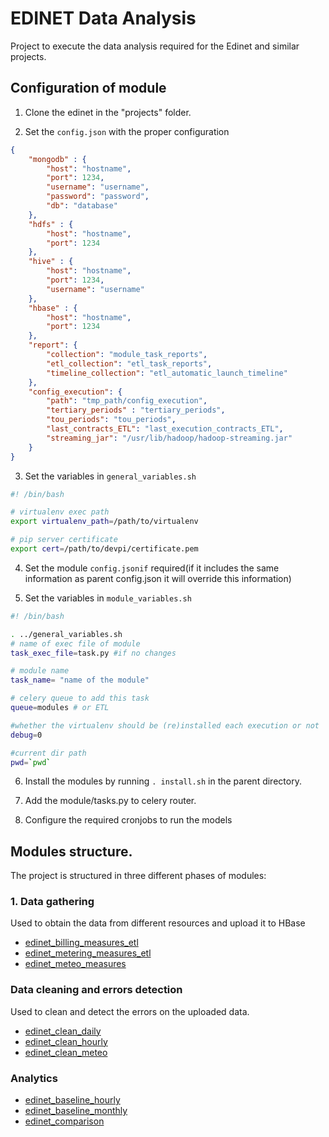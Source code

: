 # EDINET Data Analysis
Project to execute the data analysis required for the Edinet and similar projects.

## Configuration of module

1. Clone the edinet in the "projects" folder.

2. Set the `config.json` with the proper configuration
```json
{
	"mongodb" : {
		"host": "hostname",
		"port": 1234,
		"username": "username",
		"password": "password",
		"db": "database"
	},
	"hdfs" : {
		"host": "hostname",
		"port": 1234
	},
	"hive" : {
		"host": "hostname",
		"port": 1234,
		"username": "username"
	},
	"hbase" : {
		"host": "hostname",
		"port": 1234
	},
	"report": {
		"collection": "module_task_reports",
		"etl_collection": "etl_task_reports",
		"timeline_collection": "etl_automatic_launch_timeline"
	},
	"config_execution": {
		"path": "tmp_path/config_execution",
		"tertiary_periods" : "tertiary_periods",
		"tou_periods": "tou_periods",
		"last_contracts_ETL": "last_execution_contracts_ETL",
		"streaming_jar": "/usr/lib/hadoop/hadoop-streaming.jar"
	}
}
```
3. Set the variables in `general_variables.sh`

```bash
#! /bin/bash

# virtualenv exec path
export virtualenv_path=/path/to/virtualenv

# pip server certificate
export cert=/path/to/devpi/certificate.pem
```

4. Set the module `config.jsonif` required(if it includes the same information as parent config.json it will override this information)

5. Set the variables in `module_variables.sh`

```bash
#! /bin/bash

. ../general_variables.sh
# name of exec file of module
task_exec_file=task.py #if no changes

# module name
task_name= "name of the module"

# celery queue to add this task
queue=modules # or ETL

#whether the virtualenv should be (re)installed each execution or not
debug=0

#current dir path
pwd=`pwd`
```

6. Install the modules by running `. install.sh` in the parent directory.

7. Add the module/tasks.py to celery router.

8. Configure the required cronjobs to run the models


## Modules structure.
The project is structured in three different phases of modules:

### 1. Data gathering
Used to obtain the data from different resources and upload it to HBase
- [edinet_billing_measures_etl](edinet_billing_measures_etl/README.md)
- [edinet_metering_measures_etl](edinet_metering_measures_etl/README.md)
- [edinet_meteo_measures](edinet_meteo_input_etl/README.md)

### Data cleaning and errors detection
Used to clean and detect the errors on the uploaded data.
- [edinet_clean_daily](edinet_clean_daily_data_etl/README.md)
- [edinet_clean_hourly](edinet_clean_hourly_data_etl/README.md)
- [edinet_clean_meteo](edinet_clean_meteo_data_etl/README.md)

### Analytics
- [edinet_baseline_hourly](edinet_baseline_hourly_module/README.md)
- [edinet_baseline_monthly](edinet_baseline_monthly_module/README.md)
- [edinet_comparison](edinet_comparison_module/README.md)

